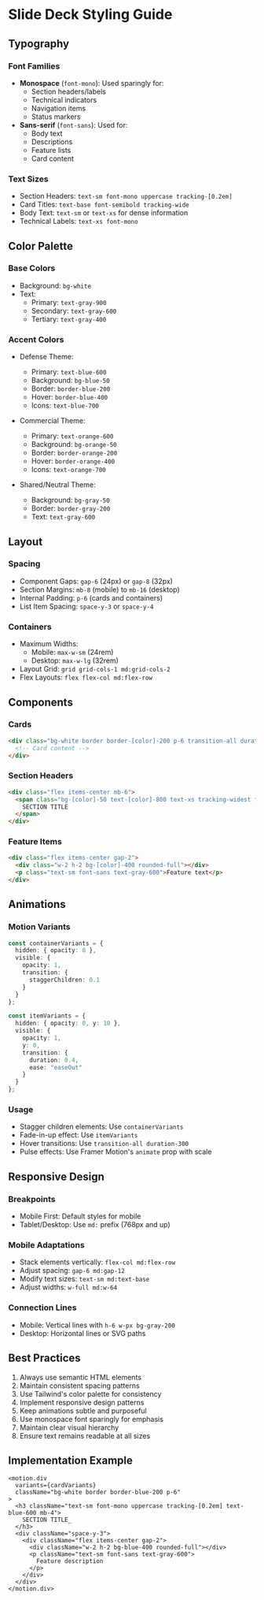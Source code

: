 # Slide Deck Styling Guide

## Typography

### Font Families
- **Monospace** (`font-mono`): Used sparingly for:
  - Section headers/labels
  - Technical indicators
  - Navigation items
  - Status markers
- **Sans-serif** (`font-sans`): Used for:
  - Body text
  - Descriptions
  - Feature lists
  - Card content

### Text Sizes
- Section Headers: `text-sm font-mono uppercase tracking-[0.2em]`
- Card Titles: `text-base font-semibold tracking-wide`
- Body Text: `text-sm` or `text-xs` for dense information
- Technical Labels: `text-xs font-mono`

## Color Palette

### Base Colors
- Background: `bg-white`
- Text: 
  - Primary: `text-gray-900`
  - Secondary: `text-gray-600`
  - Tertiary: `text-gray-400`

### Accent Colors
- Defense Theme:
  - Primary: `text-blue-600`
  - Background: `bg-blue-50`
  - Border: `border-blue-200`
  - Hover: `border-blue-400`
  - Icons: `text-blue-700`

- Commercial Theme:
  - Primary: `text-orange-600`
  - Background: `bg-orange-50`
  - Border: `border-orange-200`
  - Hover: `border-orange-400`
  - Icons: `text-orange-700`

- Shared/Neutral Theme:
  - Background: `bg-gray-50`
  - Border: `border-gray-200`
  - Text: `text-gray-600`

## Layout

### Spacing
- Component Gaps: `gap-6` (24px) or `gap-8` (32px)
- Section Margins: `mb-8` (mobile) to `mb-16` (desktop)
- Internal Padding: `p-6` (cards and containers)
- List Item Spacing: `space-y-3` or `space-y-4`

### Containers
- Maximum Widths:
  - Mobile: `max-w-sm` (24rem)
  - Desktop: `max-w-lg` (32rem)
- Layout Grid: `grid grid-cols-1 md:grid-cols-2`
- Flex Layouts: `flex flex-col md:flex-row`

## Components

### Cards
```html
<div class="bg-white border border-[color]-200 p-6 transition-all duration-300 hover:shadow-lg hover:border-[color]-400">
  <!-- Card content -->
</div>
```

### Section Headers
```html
<div class="flex items-center mb-6">
  <span class="bg-[color]-50 text-[color]-800 text-xs tracking-widest font-mono uppercase py-1.5 px-3 border border-[color]-200">
    SECTION TITLE
  </span>
</div>
```

### Feature Items
```html
<div class="flex items-center gap-2">
  <div class="w-2 h-2 bg-[color]-400 rounded-full"></div>
  <p class="text-sm font-sans text-gray-600">Feature text</p>
</div>
```

## Animations

### Motion Variants
```typescript
const containerVariants = {
  hidden: { opacity: 0 },
  visible: {
    opacity: 1,
    transition: {
      staggerChildren: 0.1
    }
  }
};

const itemVariants = {
  hidden: { opacity: 0, y: 10 },
  visible: {
    opacity: 1,
    y: 0,
    transition: {
      duration: 0.4,
      ease: "easeOut"
    }
  }
};
```

### Usage
- Stagger children elements: Use `containerVariants`
- Fade-in-up effect: Use `itemVariants`
- Hover transitions: Use `transition-all duration-300`
- Pulse effects: Use Framer Motion's `animate` prop with scale

## Responsive Design

### Breakpoints
- Mobile First: Default styles for mobile
- Tablet/Desktop: Use `md:` prefix (768px and up)

### Mobile Adaptations
- Stack elements vertically: `flex-col md:flex-row`
- Adjust spacing: `gap-6 md:gap-12`
- Modify text sizes: `text-sm md:text-base`
- Adjust widths: `w-full md:w-64`

### Connection Lines
- Mobile: Vertical lines with `h-6 w-px bg-gray-200`
- Desktop: Horizontal lines or SVG paths

## Best Practices

1. Always use semantic HTML elements
2. Maintain consistent spacing patterns
3. Use Tailwind's color palette for consistency
4. Implement responsive design patterns
5. Keep animations subtle and purposeful
6. Use monospace font sparingly for emphasis
7. Maintain clear visual hierarchy
8. Ensure text remains readable at all sizes

## Implementation Example

```tsx
<motion.div
  variants={cardVariants}
  className="bg-white border border-blue-200 p-6"
>
  <h3 className="text-sm font-mono uppercase tracking-[0.2em] text-blue-600 mb-4">
    SECTION TITLE_
  </h3>
  <div className="space-y-3">
    <div className="flex items-center gap-2">
      <div className="w-2 h-2 bg-blue-400 rounded-full"></div>
      <p className="text-sm font-sans text-gray-600">
        Feature description
      </p>
    </div>
  </div>
</motion.div>
```
